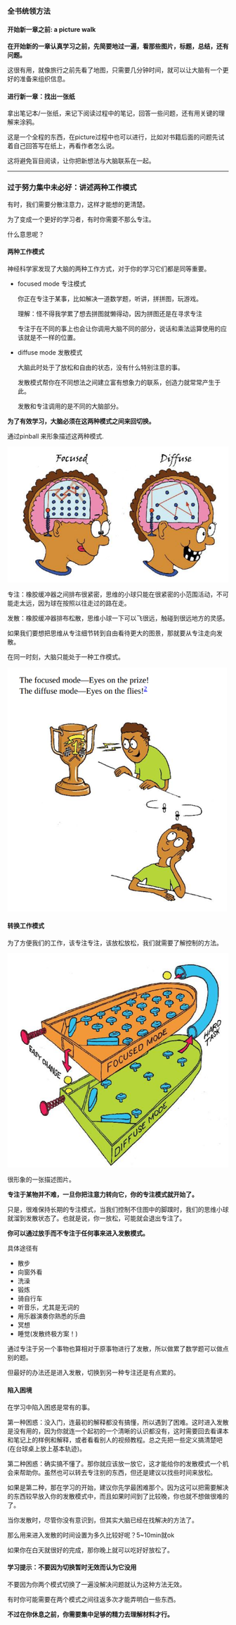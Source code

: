 ### 全书统领方法



#### 开始新一章之前: a picture walk

**在开始新的一章认真学习之前，先简要地过一遍，看那些图片，标题，总结，还有问题。**

这很有用，就像旅行之前先看了地图，只需要几分钟时间，就可以让大脑有一个更好的准备来组织信息。



#### 进行新一章：找出一张纸

拿出笔记本/一张纸，来记下阅读过程中的笔记，回答一些问题，还有用关键的理解来涂鸦。

这是一个全程的东西，在picture过程中也可以进行，比如对书籍后面的问题先试着自己回答写在纸上，再看作者怎么说。

这将避免盲目阅读，让你把新想法与大脑联系在一起。







---





### 过于努力集中未必好：讲述两种工作模式

有时，我们需要分散注意力，这样才能想的更清楚。

为了变成一个更好的学习者，有时你需要不那么专注。

什么意思呢？



#### 两种工作模式

神经科学家发现了大脑的两种工作方式，对于你的学习它们都是同等重要。

* focused mode  专注模式

  你正在专注于某事，比如解决一道数学题，听讲，拼拼图，玩游戏。

  理解：怪不得我学累了想去拼图就懒得动，因为拼图还是在寻求专注

  专注于在不同的事上也会让你调用大脑不同的部分，说话和乘法运算使用的应该就是不一样的位置。

* diffuse mode   发散模式

  大脑此时处于了放松和自由的状态，没有什么特别注意的事。

  发散模式帮你在不同想法之间建立富有想象力的联系，创造力就常常产生于此。

  发散和专注调用的是不同的大脑部分。

**为了有效学习，大脑必须在这两种模式之间来回切换。**



通过pinball 来形象描述这两种模式.

![image-20210723185654239](https://raw.githubusercontent.com/Rainiwalk/Rain_image/main/2021/20210723185701.png)

专注：橡胶缓冲器之间排布很紧密，思维的小球只能在很紧密的小范围活动，不可能走太远，因为球在按照以往走过的路在走。

发散：橡胶缓冲器排布松散，思维小球一下可以飞很远，触碰到很远地方的灵感。

如果我们要想把思维从专注细节转到自由看待更大的图景，那就要从专注走向发散。

在同一时刻，大脑只能处于一种工作模式。

![QQ截图20210723190110](https://raw.githubusercontent.com/Rainiwalk/Rain_image/main/2021/20210723190211.png)





#### 转换工作模式

为了方便我们的工作，该专注专注，该放松放松，我们就需要了解控制的方法。

![image-20210723190837411](https://raw.githubusercontent.com/Rainiwalk/Rain_image/main/2021/20210723190837.png)

很形象的一张描述图片。

**专注于某物并不难，一旦你把注意力转向它，你的专注模式就开始了。**

只是，很难保持长期的专注模式，当我们控制不住图中的脚蹼时，我们的思维小球就溜到发散状态了。也就是说，你一放松，可能就会退出专注了。

**你可以通过放手而不专注于任何事来进入发散模式。**

具体途径有

* 散步
* 向窗外看
* 洗澡
* 锻炼
* 骑自行车
* 听音乐，尤其是无词的
* 用乐器演奏你熟悉的乐曲
* 冥想
* 睡觉(发散终极方案！)



通过专注于另一个事物也算相对于原事物进行了发散，所以做累了数学题可以做点别的题。

但最好的办法还是进入发散，切换到另一种专注还是有点累的。



#### 陷入困境

在学习中陷入困惑是常有的事。

第一种困惑：没入门，连最初的解释都没有搞懂，所以遇到了困难。这时进入发散是没有用的，因为你就连一个起初的一个清晰的认识都没有，这时需要回去看课本和笔记上的样例和解释，或者看看别人的视频教程。总之先把一些定义搞清楚吧(在台球桌上放上基本轨迹)。

第二种困惑：确实搞不懂了。那你就应该放一放它，这才能给你的发散模式一个机会来帮助你。虽然也可以转去专注别的东西，但还是建议以找些时间来放松。

如果是第二种，那在学习的开始，建议你先学最困难那个。因为这可以把需要解决的东西较早放入你的发散模式中，而且如果时间到了比较晚，你也就不想做很难的了。

当你发散时，尽管你没有意识到，但其实大脑已经在找解决的方法了。

那么用来进入发散的时间设置为多久比较好呢？5~10min就ok

如果你在白天就很好的完成，那你晚上就可以吃好好放松了。



#### 学习提示：不要因为切换暂时无效而认为它没用

不要因为你两个模式切换了一遍没解决问题就认为这种方法无效。

有时你可能需要在两个模式之间往返多次才能弄明白一些东西。

**不过在你休息之前，你需要集中足够的精力去理解材料才行。**

















